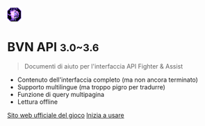 <!-- _coverpage.md -->

![logo](../favicon.png)

# BVN API <small>3.0~3.6</small>

> Documenti di aiuto per l'interfaccia API Fighter & Assist

- Contenuto dell'interfaccia completo (ma non ancora terminato)
- Supporto multilingue (ma troppo pigro per tradurre)
- Funzione di query multipagina
- Lettura offline

[Sito web ufficiale del gioco](http://bbs.1212321.com/)
[Inizia a usare](#documenti-di-aiuto-per-l39interfaccia-api-fighter-amp-assist)